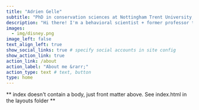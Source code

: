 ```yaml
---
title: "Adrien Gelle"
subtitle: "PhD in conservation sciences at Nottingham Trent University, School of Animal, Rural and Environmental Sciences"
description: "Hi there! I'm a behavioral scientist + former professor turned data scientist + professional educator turned product manager, which makes perfect sense once you get to know me. <br><br>I am passionate about creating software that earns users’ love, and I have a real knack for designing product experiences that shine. Inside, you'll find my writing about products and projects I've worked on, along with reflections about learning, teaching, and crafting kind tech tools."
images:
  - img/disney.png
image_left: false
text_align_left: true
show_social_links: true # specify social accounts in site config
show_action_link: true
action_link: /about
action_label: "About me &rarr;"
action_type: text # text, button
type: home
---
```


** index doesn't contain a body, just front matter above.
See index.html in the layouts folder **
